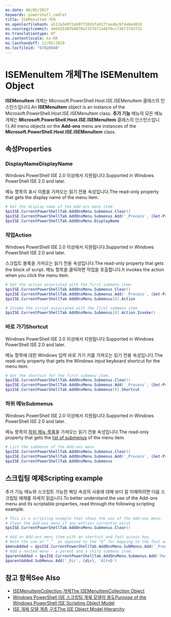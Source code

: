 ```yaml
---
ms.date: 06/05/2017
keywords: powershell,cmdlet
title: ISEMenuItem 개체
ms.openlocfilehash: a513a3e9f2eb97f3955fa817faedbcbf4e0ed018
ms.sourcegitcommit: debd2b38fb8070a7357bf1a4bf9cc736f3702f31
ms.translationtype: HT
ms.contentlocale: ko-KR
ms.lasthandoff: 12/05/2019
ms.locfileid: "67028948"
---
```

# <a name="the-isemenuitem-object"></a><span data-ttu-id="78ba2-103">ISEMenuItem 개체</span><span class="sxs-lookup"><span data-stu-id="78ba2-103">The ISEMenuItem Object</span></span>

<span data-ttu-id="78ba2-104">**ISEMenuItem** 개체는 Microsoft.PowerShell.Host.ISE.ISEMenuItem 클래스의 인스턴스입니다.</span><span class="sxs-lookup"><span data-stu-id="78ba2-104">An **ISEMenuItem** object is an instance of the Microsoft.PowerShell.Host.ISE.ISEMenuItem class.</span></span> <span data-ttu-id="78ba2-105">**추가 기능** 메뉴의 모든 메뉴 개체는 **Microsoft.PowerShell.Host.ISE.ISEMenuItem** 클래스의 인스턴스입니다.</span><span class="sxs-lookup"><span data-stu-id="78ba2-105">All menu objects on the **Add-ons** menu are instances of the **Microsoft.PowerShell.Host.ISE.ISEMenuItem** class.</span></span>

## <a name="properties"></a><span data-ttu-id="78ba2-106">속성</span><span class="sxs-lookup"><span data-stu-id="78ba2-106">Properties</span></span>

### <a name="displayname"></a><span data-ttu-id="78ba2-107">DisplayName</span><span class="sxs-lookup"><span data-stu-id="78ba2-107">DisplayName</span></span>

<span data-ttu-id="78ba2-108">Windows PowerShell ISE 2.0 이상에서 지원됩니다.</span><span class="sxs-lookup"><span data-stu-id="78ba2-108">Supported in Windows PowerShell ISE 2.0 and later.</span></span>

<span data-ttu-id="78ba2-109">메뉴 항목의 표시 이름을 가져오는 읽기 전용 속성입니다.</span><span class="sxs-lookup"><span data-stu-id="78ba2-109">The read-only property that gets the display name of the menu item.</span></span>

```powershell
# Get the display name of the Add-ons menu item
$psISE.CurrentPowerShellTab.AddOnsMenu.Submenus.Clear()
$psISE.CurrentPowerShellTab.AddOnsMenu.Submenus.Add('_Process', {Get-Process}, 'Alt+P')
$psISE.CurrentPowerShellTab.AddOnsMenu.DisplayName
```

### <a name="action"></a><span data-ttu-id="78ba2-110">작업</span><span class="sxs-lookup"><span data-stu-id="78ba2-110">Action</span></span>

<span data-ttu-id="78ba2-111">Windows PowerShell ISE 2.0 이상에서 지원됩니다.</span><span class="sxs-lookup"><span data-stu-id="78ba2-111">Supported in Windows PowerShell ISE 2.0 and later.</span></span>

<span data-ttu-id="78ba2-112">스크립트 블록을 가져오는 읽기 전용 속성입니다.</span><span class="sxs-lookup"><span data-stu-id="78ba2-112">The read-only property that gets the block of script.</span></span> <span data-ttu-id="78ba2-113">메뉴 항목을 클릭하면 작업을 호출합니다.</span><span class="sxs-lookup"><span data-stu-id="78ba2-113">It invokes the action when you click the menu item.</span></span>

```powershell
# Get the action associated with the first submenu item.
$psISE.CurrentPowerShellTab.AddOnsMenu.Submenus.Clear()
$psISE.CurrentPowerShellTab.AddOnsMenu.Submenus.Add('_Process', {Get-Process}, 'Alt+P')
$psISE.CurrentPowerShellTab.AddOnsMenu.Submenus[0].Action

# Invoke the script associated with the first submenu item
$psISE.CurrentPowerShellTab.AddOnsMenu.Submenus[0].Action.Invoke()
```

### <a name="shortcut"></a><span data-ttu-id="78ba2-114">바로 가기</span><span class="sxs-lookup"><span data-stu-id="78ba2-114">Shortcut</span></span>

<span data-ttu-id="78ba2-115">Windows PowerShell ISE 2.0 이상에서 지원됩니다.</span><span class="sxs-lookup"><span data-stu-id="78ba2-115">Supported in Windows PowerShell ISE 2.0 and later.</span></span>

<span data-ttu-id="78ba2-116">메뉴 항목에 대한 Windows 입력 바로 가기 키를 가져오는 읽기 전용 속성입니다.</span><span class="sxs-lookup"><span data-stu-id="78ba2-116">The read-only property that gets the Windows input keyboard shortcut for the menu item.</span></span>

```powershell
# Get the shortcut for the first submenu item.
$psISE.CurrentPowerShellTab.AddOnsMenu.Submenus.Clear()
$psISE.CurrentPowerShellTab.AddOnsMenu.Submenus.Add('_Process', {Get-Process}, 'Alt+P')
$psISE.CurrentPowerShellTab.AddOnsMenu.Submenus[0].Shortcut
```

### <a name="submenus"></a><span data-ttu-id="78ba2-117">하위 메뉴</span><span class="sxs-lookup"><span data-stu-id="78ba2-117">Submenus</span></span>

<span data-ttu-id="78ba2-118">Windows PowerShell ISE 2.0 이상에서 지원됩니다.</span><span class="sxs-lookup"><span data-stu-id="78ba2-118">Supported in Windows PowerShell ISE 2.0 and later.</span></span>

<span data-ttu-id="78ba2-119">메뉴 항목의 [하위 메뉴 목록](The-ISEMenuItemCollection-Object.md)을 가져오는 읽기 전용 속성입니다.</span><span class="sxs-lookup"><span data-stu-id="78ba2-119">The read-only property that gets the [list of submenus](The-ISEMenuItemCollection-Object.md) of the menu item.</span></span>

```powershell
# List the submenus of the Add-ons menu
$psISE.CurrentPowerShellTab.AddOnsMenu.Submenus.Clear()
$psISE.CurrentPowerShellTab.AddOnsMenu.Submenus.Add('_Process', {Get-Process}, 'Alt+P')
$psISE.CurrentPowerShellTab.AddOnsMenu.Submenus
```

## <a name="scripting-example"></a><span data-ttu-id="78ba2-120">스크립팅 예제</span><span class="sxs-lookup"><span data-stu-id="78ba2-120">Scripting example</span></span>

<span data-ttu-id="78ba2-121">추가 기능 메뉴와 스크립트 가능한 해당 속성의 사용에 대해 보다 잘 이해하려면 다음 스크립팅 예제를 자세히 읽습니다.</span><span class="sxs-lookup"><span data-stu-id="78ba2-121">To better understand the use of the Add-ons menu and its scriptable properties, read through the following scripting example.</span></span>

```powershell
# This is a scripting example that shows the use of the Add-ons menu.
# Clear the Add-ons menu if any entries currently exist
$psISE.CurrentPowerShellTab.AddOnsMenu.Submenus.Clear()

# Add an Add-ons menu item with an shortcut and fast access key.
# Note the use of “_”  as opposed to the “&” for mapping to the fast access key letter for the menu item.
$menuAdded = $psISE.CurrentPowerShellTab.AddOnsMenu.SubMenus.Add('_Process', {Get-Process}, 'Alt+P')
# Add a nested menu - a parent and a child submenu item.
$parentAdded = $psISE.CurrentPowerShellTab.AddOnsMenu.Submenus.Add('Parent', $null, $null)
$parentAdded.SubMenus.Add('_Dir', {dir}, 'Alt+D')
```

## <a name="see-also"></a><span data-ttu-id="78ba2-122">참고 항목</span><span class="sxs-lookup"><span data-stu-id="78ba2-122">See Also</span></span>

- [<span data-ttu-id="78ba2-123">ISEMenuItemCollection 개체</span><span class="sxs-lookup"><span data-stu-id="78ba2-123">The ISEMenuItemCollection Object</span></span>](The-ISEMenuItemCollection-Object.md)
- [<span data-ttu-id="78ba2-124">Windows PowerShell ISE 스크립팅 개체 모델의 용도</span><span class="sxs-lookup"><span data-stu-id="78ba2-124">Purpose of the Windows PowerShell ISE Scripting Object Model</span></span>](Purpose-of-the-Windows-PowerShell-ISE-Scripting-Object-Model.md)
- [<span data-ttu-id="78ba2-125">ISE 개체 모델 계층 구조</span><span class="sxs-lookup"><span data-stu-id="78ba2-125">The ISE Object Model Hierarchy</span></span>](The-ISE-Object-Model-Hierarchy.md)
